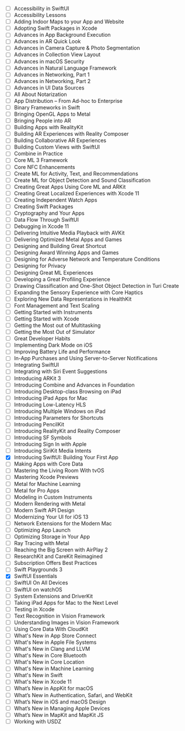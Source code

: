 - [ ] Accessibility in SwiftUI
- [ ] Accessibility Lessons
- [ ] Adding Indoor Maps to your App and Website
- [ ] Adopting Swift Packages in Xcode
- [ ] Advances in App Background Execution
- [ ] Advances in AR Quick Look
- [ ] Advances in Camera Capture & Photo Segmentation
- [ ] Advances in Collection View Layout
- [ ] Advances in macOS Security
- [ ] Advances in Natural Language Framework
- [ ] Advances in Networking, Part 1
- [ ] Advances in Networking, Part 2
- [ ] Advances in UI Data Sources
- [ ] All About Notarization
- [ ] App Distribution – From Ad-hoc to Enterprise
- [ ] Binary Frameworks in Swift
- [ ] Bringing OpenGL Apps to Metal
- [ ] Bringing People into AR
- [ ] Building Apps with RealityKit
- [ ] Building AR Experiences with Reality Composer
- [ ] Building Collaborative AR Experiences
- [ ] Building Custom Views with SwiftUI
- [ ] Combine in Practice
- [ ] Core ML 3 Framework
- [ ] Core NFC Enhancements
- [ ] Create ML for Activity, Text, and Recommendations
- [ ] Create ML for Object Detection and Sound Classification
- [ ] Creating Great Apps Using Core ML and ARKit
- [ ] Creating Great Localized Experiences with Xcode 11
- [ ] Creating Independent Watch Apps
- [ ] Creating Swift Packages
- [ ] Cryptography and Your Apps
- [ ] Data Flow Through SwiftUI
- [ ] Debugging in Xcode 11
- [ ] Delivering Intuitive Media Playback with AVKit
- [ ] Delivering Optimized Metal Apps and Games
- [ ] Designing and Building Great Shortcut 
- [ ] Designing Award Winning Apps and Games
- [ ] Designing for Adverse Network and Temperature Conditions
- [ ] Designing for Privacy
- [ ] Designing Great ML Experiences
- [ ] Developing a Great Profiling Experience
- [ ] Drawing Classification and One-Shot Object Detection in Turi Create
- [ ] Expanding the Sensory Experience with Core Haptics
- [ ] Exploring New Data Representations in HealthKit
- [ ] Font Management and Text Scaling
- [ ] Getting Started with Instruments
- [ ] Getting Started with Xcode
- [ ] Getting the Most out of Multitasking
- [ ] Getting the Most Out of Simulator
- [ ] Great Developer Habits
- [ ] Implementing Dark Mode on iOS
- [ ] Improving Battery Life and Performance
- [ ] In-App Purchases and Using Server-to-Server Notifications
- [ ] Integrating SwiftUI
- [ ] Integrating with Siri Event Suggestions
- [ ] Introducing ARKit 3
- [ ] Introducing Combine and Advances in Foundation
- [ ] Introducing Desktop-class Browsing on iPad
- [ ] Introducing iPad Apps for Mac
- [ ] Introducing Low-Latency HLS
- [ ] Introducing Multiple Windows on iPad
- [ ] Introducing Parameters for Shortcuts
- [ ] Introducing PencilKit
- [ ] Introducing RealityKit and Reality Composer
- [ ] Introducing SF Symbols
- [ ] Introducing Sign In with Apple
- [ ] Introducing SiriKit Media Intents
- [x] Introducing SwiftUI: Building Your First App
- [ ] Making Apps with Core Data
- [ ] Mastering the Living Room With tvOS
- [ ] Mastering Xcode Previews
- [ ] Metal for Machine Learning
- [ ] Metal for Pro Apps
- [ ] Modeling in Custom Instruments
- [ ] Modern Rendering with Metal
- [ ] Modern Swift API Design
- [ ] Modernizing Your UI for iOS 13
- [ ] Network Extensions for the Modern Mac
- [ ] Optimizing App Launch
- [ ] Optimizing Storage in Your App
- [ ] Ray Tracing with Metal
- [ ] Reaching the Big Screen with AirPlay 2
- [ ] ResearchKit and CareKit Reimagined
- [ ] Subscription Offers Best Practices
- [ ] Swift Playgrounds 3
- [x] SwiftUI Essentials
- [ ] SwiftUI On All Devices
- [ ] SwiftUI on watchOS
- [ ] System Extensions and DriverKit
- [ ] Taking iPad Apps for Mac to the Next Level
- [ ] Testing in Xcode
- [ ] Text Recognition in Vision Framework
- [ ] Understanding Images in Vision Framework
- [ ] Using Core Data With CloudKit
- [ ] What's New in App Store Connect
- [ ] What's New in Apple File Systems
- [ ] What's New in Clang and LLVM
- [ ] What's New in Core Bluetooth
- [ ] What's New in Core Location
- [ ] What's New in Machine Learning
- [ ] What's New in Swift
- [ ] What's New in Xcode 11
- [ ] What’s New in AppKit for macOS
- [ ] What’s New in Authentication, Safari, and WebKit
- [ ] What’s New in iOS and macOS Design
- [ ] What’s New in Managing Apple Devices
- [ ] What’s New in MapKit and MapKit JS
- [ ] Working with USDZ
